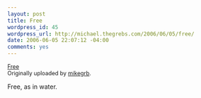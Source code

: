 ```yaml
--- 
layout: post
title: Free
wordpress_id: 45
wordpress_url: http://michael.thegrebs.com/2006/06/05/free/
date: 2006-06-05 22:07:12 -04:00
comments: yes
---
```

 <a href="http://www.flickr.com/photos/mikegrb/161408643/" title="photo sharing"><img src="http://static.flickr.com/72/161408643_96696afc5b.jpg" alt="" /></a>
 <br />
 <span style="font-size: 0.9em; margin-top: 0px;">
  <a href="http://www.flickr.com/photos/mikegrb/161408643/">Free</a>
  <br />
  Originally uploaded by <a href="http://www.flickr.com/people/mikegrb/">mikegrb</a>.
 </span>

Free, as in water.
<br clear="all" />
